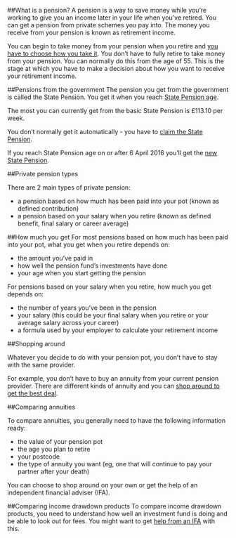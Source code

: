 ##What is a pension?
A pension is a way to save money while you’re working to give you an income later in your life when you’ve retired. You can get a pension from private schemes you pay into. The money you receive from your pension is known as retirement income.

You can begin to take money from your pension when you retire and [you have to choose how you take it](/your-options/overview). You don’t have to fully retire to take money from your pension. You can normally do this from the age of 55. This is the stage at which you have to make a decision about how you want to receive your retirement income.

##Pensions from the government
The pension you get from the government is called the State Pension. You get it when you reach [State Pension age](https://www.gov.uk//calculate-state-pension).

The most you can currently get from the basic State Pension is £113.10 per week.

You don’t normally get it  automatically - you have to [claim the State Pension](https://www.gov.uk//state-pension/how-to-claim).

If you reach State Pension age on or after 6 April 2016 you’ll get the [new State Pension](https://www.gov.uk//new-state-pension).

##Private pension types

There are 2 main types of private pension:

- a pension based on how much has been paid into your pot (known as defined contribution)
- a pension based on your salary when you retire (known as defined benefit, final salary or career average)

##How much you get
For most pensions based on how much has been paid into your pot, what you get when you retire depends on:

- the amount you’ve paid in
- how well the pension fund’s investments have done
- your age when you start getting the pension

For pensions based on your salary when you retire, how much you get depends on:

- the number of years you’ve been in the pension
- your salary (this could be your final salary when you retire or your average salary across your career)
- a formula used by your employer to calculate your retirement income

##Shopping around

Whatever you decide to do with your pension pot, you don’t have to stay with the same provider.


For example, you don’t have to buy an annuity from your current pension provider. There are different kinds of annuity and you can [shop around to get the best deal](https://www.moneyadviceservice.org.uk/en/articles/how-to-shop-around-for-an-annuity).

##Comparing annuities

To compare annuities, you generally need to have the following information ready:

- the value of your pension pot
- the age you plan to retire
- your postcode
- the type of annuity you want (eg, one that will continue to pay your partner after your death)

You can choose to shop around on your own or get the help of an independent financial adviser (IFA).

##Comparing income drawdown products
To compare income drawdown products, you need to understand how well an investment fund is doing and be able to look out for fees. You might want to get [help from an IFA](https://www.moneyadviceservice.org.uk/en/articles/choosing-a-financial-adviser) with this.
